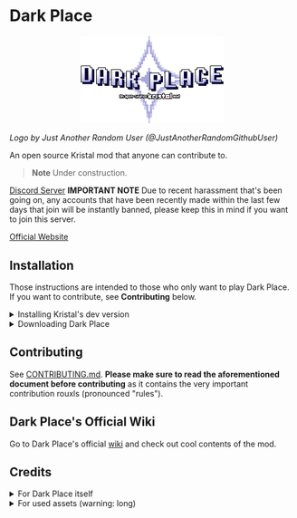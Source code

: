 # Dark Place

<p align="center" width="100%">
<img src="logo.png" alt="Dark Place - An open-source KRISTAL mod (logo)" width="50%" />
</p>

*Logo by Just Another Random User (@JustAnotherRandomGithubUser)*

An open source Kristal mod that anyone can contribute to.

> **Note** Under construction.

[Discord Server](https://discord.gg/dYFchbRTES)
**IMPORTANT NOTE** Due to recent harassment that's been going on, any accounts that have been recently made within the last few days that join will be instantly banned, please keep this in mind if you want to join this server.

[Official Website](https://darkplace-dr.github.io/)

## Installation
Those instructions are intended to those who only want to play Dark Place. If you want to contribute, see **Contributing** below.

<details><summary>Installing Kristal's dev version</summary>

Kristal is the engine Dark Place was made on. As such, you will need it to play.

For diverse reasons, the mod currently only runs on **0.8.1-dev** which is not a released version, you will need to install the source code version of Kristal which can easily be done with the CI builds.

Simply install [the latest build](https://nightly.link/KristalTeam/Kristal/workflows/ci/main/output.zip) and open the archive.

![Inside the CI archive](https://cdn.discordapp.com/attachments/755844178474303538/1143191651456655392/image.png)

If you are on Windows, you can simply extract the content of `kristal-0.8.1-dev-win.zip` in a folder anywhere you want on your computer and run the exe.

If you are on Linux or Mac, you'll have to install [LÖVE2D](https://love2d.org/) beforehand. After that, you can extract `kristal-0.8.1-dev.love` and run the love file.

</details>

<details><summary>Downloading Dark Place</summary>

After installing Kristal, download the latest version of Dark Place by clicking on the green button and then the "Download ZIP" one.

![The green "Code" button opens a menu where "Download ZIP" is available](https://cdn.discordapp.com/attachments/755844178474303538/1143194072148881479/image.png)

Once the download is done, open Kristal and look in the main menu for the option called "Open mods folder" and select it. It will open a folder where you will have to place **the content of the archive**.

!["Open mods folder" option in Kristal's menu](https://cdn.discordapp.com/attachments/755844178474303538/1143196297759826092/image.png)
![The content of the archive. The folder inside of the archive must be in the mods folder](https://cdn.discordapp.com/attachments/755844178474303538/1143196297537531995/image.png)

After that, you can start the mod as you would start any other Kristal mod by choosing "Play a mod" and select Dark Place.

> *Note: if for some reason it doesn't work and you are sure you did everything correctly, join the [Kristal Discord server](https://discord.gg/8ZGuKXJE2C) to ask for help.*

</details>

## Contributing
See [CONTRIBUTING.md](CONTRIBUTING.md). **Please make sure to read the aforementioned document before contributing** as it contains the very important contribution rouxls (pronounced "rules").

## Dark Place's Official Wiki
Go to Dark Place's official [wiki](https://dark-place.fandom.com/wiki/Dark_Place_Wiki) and check out cool contents of the mod.

## Credits

<details><summary>For Dark Place itself</summary>

<a href="https://github.com/BrandonK7200/Dark-Place/graphs/contributors">
  <img src="https://contrib.rocks/image?repo=BrandonK7200/Dark-Place" />
</a>

* Racckoon - Mod idea, Contributor
* BrandonK7200 - Making the GitHub page, Contributor
* AcousticJamm - Name idea, Contributor
* Anonymously_Present - Contributor
* Simbel - Contributor
* Just Another Random User - Contributor
* Charbomber - Contributor
* Bor - Contributor
* vitellary - Contributor
* Dobby233Liu - Contributor
* Willow with a W - Contributor
* Kross - Contributor
* Agent 7 - Contributor
* Riverstar (Sumire) - Contributor
* AlexGamingSW - Contributor
* Tick - Contributor
* PatateAuBeurr - Contributor
* SciSpaceProductions - Contributor
* Nyako - Contributor
* Sam Deluxe - Contributor
* Silvaz - Contributor
* LancerGaming2 - Contributor
* FireRainV - Contributor
* Sad Diamond Man - Contributor
* Bryan The Celestial - Contributor
* YoshifanJordan - Contributor

</details>

<details><summary>For used assets (warning: long)</summary>

* Kristal Team - Creating the Kristal engine
* Toby Fox - Original author for Undertale and Deltarune
* Lena Raine - Composer for "Hug for Ralsei" and "Lullaby for Lancer"
* KateBulka - Shadowman Library, Light Transition Library, & more
* HUECYCLES - Custom BG Library code
* Brylee - Original author for Deltarune: Ozymandias, dialogue portraits for Rook
* Mr. Luwigi - Rook, DZ & NG sprites for Deltarune: Ozymandias
* TrashcatYT - Blue Soul Library
* Glavvrach - Splitting effect for SNEO bullets
* crouting pea - GM path system port.
* TheMaxine - Original author for [Ribbit](https://gamejolt.com/games/ribbitmod/671888)
* RhenaudTheLukark - Original author for [Unitale/Create Your Frisk/Create Your Kris](https://github.com/RhenaudTheLukark/CreateYourFrisk/releases)
* STD Repaints - Original author for [Deltarune Repainted](https://gamejolt.com/games/nudealert/496504)
* RynoGG - Original author for [Deltatraveler](https://gamejolt.com/games/deltatraveler/661464)
* Team Inundation - Original authors for MOBDT
* Stardust - [NYCTBA Earthbound Remix](https://soundcloud.com/speedwaystardst/nows-your-chance-to-be-a-earthbound-remix)
* MrkySpices - Deltarune-styled Backrooms tileset
* FireStar8903 - Made music for the Pasta Pack Shop and A Salesman's Lament
* OMOCAT, LLC - Original author for OMORI
* Ninomae Ina'nis - Creator and designer of the Takodachis
* Nintendo - Original authors for Pikmin
* HAL Laboratories - Original author for Kirby
* Tour de Pizza - Original authors for Pizza Tower
* Eminus - Original author for Mario's Mystery Meat
* Lester Vine - Original author of Super Diagonal Mario 2
* Askywalker - Original author of Starwalker party sprites
* Discarded_Vessel - Original author of Kris LW battle sprites
* AccurateJaney - Original author of Susie and Noelle LW battle sprites
* ATLUS - Original authors of SMT and every single SMT spinoff ever
* Findus - Creator of Croustibat
* Scott Cawthon - Creator of the Five Nights at Freddy's franchise
* MoviesMovies1 - [U.N Owen Was Her? 8 Bit Remix](https://www.youtube.com/watch?v=YJ3LH6u8G1M)
* Nin★ - [audio_loop_sound](https://github.com/ninstar/yyProjects/tree/main/Resources/audio_loop_sound)
* The Caretaker - Creator of the [Everywhere at the End of Time](https://thecaretaker.bandcamp.com/album/everywhere-at-the-end-of-time) album
* SEGA & Sonic Team - Original creators of Sonic.
* Rovio Entertainment Ltd. - Original creators of Angry Birds.
</details>
